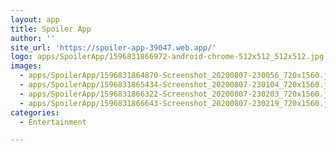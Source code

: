 ```yaml
---
layout: app
title: Spoiler App
author: ''
site_url: 'https://spoiler-app-39047.web.app/'
logo: apps/SpoilerApp/1596831866972-android-chrome-512x512_512x512.jpg
images:
  - apps/SpoilerApp/1596831864870-Screenshot_20200807-230056_720x1560.jpg
  - apps/SpoilerApp/1596831865434-Screenshot_20200807-230104_720x1560.jpg
  - apps/SpoilerApp/1596831866322-Screenshot_20200807-230203_720x1560.jpg
  - apps/SpoilerApp/1596831866643-Screenshot_20200807-230219_720x1560.jpg
categories:
  - Entertainment

---
```


